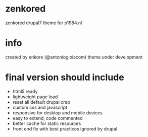 zenkored
========

zenkored drupal7 theme for p1984.nl

info
========

created by enkore (@antoniogioiacom)
theme under development

final version should include
========
- html5 ready
- lightweight page load
- reset all default drupal crap
- custom css and javascript
- responsive for desktop and mobile devices
- easy to extend, code commented
- better cache for static resources
- front end fix with best practices ignored by drupal
